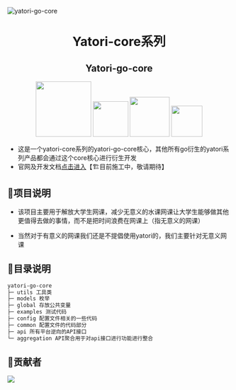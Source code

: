 ![yatori-go-core](https://socialify.git.ci/Yatori-Dev/yatori-go-core/image?font=Source%20Code%20Pro&forks=1&language=1&logo=https%3A%2F%2Fyatori-dev.github.io%2Fyatori-docs%2Fimg%2Flogo.png&name=1&owner=1&pattern=Floating%20Cogs&pulls=1&stargazers=1&theme=Dark)

<div align="center"><h1>Yatori-core系列</h1></div>

<div align="center"><h2>Yatori-go-core</h2></div>

<div align="center"><img width="125px" src="https://img.shields.io/badge/GO1.22.4-building-r.svg?logo=go"></img> <img width="80px" src="https://img.shields.io/github/stars/Yatori-Dev/yatori-go-core.svg"></img> <img width="90px" src="https://img.shields.io/github/downloads/Yatori-Dev/yatori-go-core/total.svg"></img> <img width="70px" src="https://img.shields.io/github/license/Yatori-Dev/yatori-go-core.svg"></img></div>

* 这是一个yatori-core系列的yatori-go-core核心，其他所有go衍生的yatori系列产品都会通过这个core核心进行衍生开发
* 官网及开发文档[点击进入](https://yatori-dev.github.io/yatori-docs/)【🏗目前施工中，敬请期待】

## 🚀项目说明

* 该项目主要用于解放大学生网课，减少无意义的水课网课让大学生能够做其他更值得去做的事情，而不是把时间浪费在网课上（指无意义的网课）

* 当然对于有意义的网课我们还是不提倡使用yatori的，我们主要针对无意义网课

## 🚀目录说明
```md
yatori-go-core
├─ utils 工具类
├─ models 枚举
├─ global 存放公共变量
├─ examples 测试代码
├─ config 配置文件相关的一些代码
├─ common 配置文件的代码部分
├─ api 所有平台逆向的API接口
└─ aggregation API聚合用于对api接口进行功能进行整合
```

## 🎉贡献者
<a href="https://github.com/yatori-dev/yatori-go-core/graphs/contributors">   <img src="https://contrib.rocks/image?repo=yatori-dev/yatori-go-core" /></a>